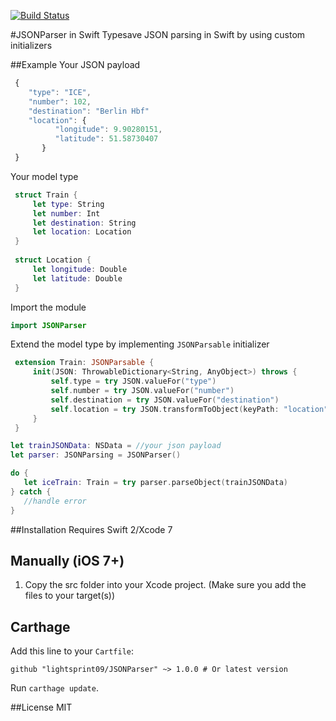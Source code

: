 [![Build Status](https://travis-ci.org/lightsprint09/JSONParser.svg?branch=master)](https://travis-ci.org/lightsprint09/JSONParser)

#JSONParser in Swift
Typesave JSON parsing in Swift by using custom initializers

##Example
 Your JSON payload
```javascript
 { 
    "type": "ICE",
    "number": 102,
    "destination": "Berlin Hbf"
    "location": {   
          "longitude": 9.90280151,
          "latitude": 51.58730407
       }
 }
```
 Your model type
```swift
 struct Train {
     let type: String
     let number: Int
     let destination: String
     let location: Location
 }
 
 struct Location {
     let longitude: Double
     let latitude: Double
 }
```
 Import the module
```swift
import JSONParser
```
 Extend the model type by implementing ```JSONParsable``` initializer
```swift 
 extension Train: JSONParsable {
     init(JSON: ThrowableDictionary<String, AnyObject>) throws {
         self.type = try JSON.valueFor("type")
         self.number = try JSON.valueFor("number")
         self.destination = try JSON.valueFor("destination")
         self.location = try JSON.transformToObject(keyPath: "location")
     }
 }
 ```
 
 ```swift 
 let trainJSONData: NSData = //your json payload
 let parser: JSONParsing = JSONParser()
 
 do {
    let iceTrain: Train = try parser.parseObject(trainJSONData)
 } catch {
    //handle error
 }
```

##Installation
Requires Swift 2/Xcode 7

Manually (iOS 7+)
-----------------
1. Copy the src folder into your Xcode project. (Make sure you add the files to your target(s))

Carthage
-----------------
Add this line to your `Cartfile`:
```
github "lightsprint09/JSONParser" ~> 1.0.0 # Or latest version
```

Run `carthage update`.

##License
MIT
